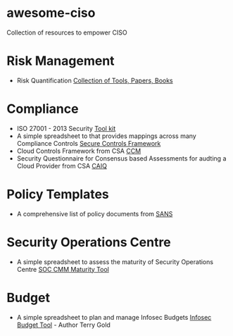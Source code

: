 # awesome-ciso
Collection of resources to empower CISO

# Risk Management
- Risk Quantification [Collection of Tools, Papers, Books](https://github.com/veeral-patel/awesome-risk-quantification)

# Compliance
- ISO 27001 - 2013 Security [Tool kit](https://www.iso27001security.com/html/toolkit.html) 
- A simple spreadsheet to that provides mappings across many Compliance Controls [Secure Controls Framework ](https://www.securecontrolsframework.com/)
- Cloud Controls Framework from CSA [CCM](https://cloudsecurityalliance.org/research/cloud-controls-matrix/)
- Security Questionnaire for Consensus based Assessments for audting a Cloud Provider from CSA [CAIQ](https://cloudsecurityalliance.org/artifacts/star-level-1-security-questionnaire-caiq-v4/)

# Policy Templates
- A comprehensive list of policy documents from [SANS](https://www.sans.org/information-security-policy/)

# Security Operations Centre
- A simple spreadsheet to assess the maturity of Security Operations Centre [SOC CMM Maturity Tool](https://www.soc-cmm.com/downloads/latest/) 

# Budget  
- A simple spreadsheet to plan and manage Infosec Budgets [Infosec Budget Tool](https://github.com/sashank/awesome-ciso/blob/main/InfoSecBudget_v1.0.2.xlsm) - Author Terry Gold

